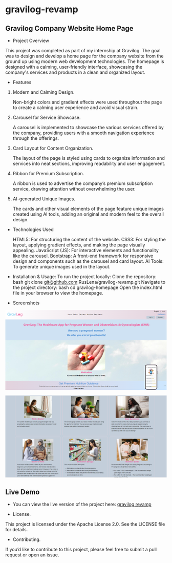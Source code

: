 # gravilog-revamp
## Gravilog Company Website Home Page
* Project Overview

This project was completed as part of my internship at Gravilog. The goal was to design and develop a home page for the company website from the ground up using modern web development technologies. The homepage is designed with a calming, user-friendly interface, showcasing the company's services and products in a clean and organized layout.

* Features
  
1. Modern and Calming Design.
   
    Non-bright colors and gradient effects were used throughout the page to create a calming user experience and avoid visual strain.

2. Carousel for Service Showcase.
   
    A carousel is implemented to showcase the various services offered by the company, providing users with a smooth navigation experience through the offerings.

3. Card Layout for Content Organization.
   
    The layout of the page is styled using cards to organize information and services into neat sections, improving readability and user engagement.

4. Ribbon for Premium Subscription.
   
    A ribbon is used to advertise the company’s premium subscription service, drawing attention without overwhelming the user.

5. AI-generated Unique Images.
   
    The cards and other visual elements of the page feature unique images created using AI tools, adding an original and modern feel to the overall design.

* Technologies Used

    HTML5: For structuring the content of the website.
    CSS3: For styling the layout, applying gradient effects, and making the page visually appealing.
    JavaScript (JS): For interactive elements and functionality like the carousel.
    Bootstrap: A front-end framework for responsive design and components such as the carousel and card layout.
    AI Tools: To generate unique images used in the layout.

* Installation & Usage:
To run the project locally:
    Clone the repository:
    bash
git clone git@github.com:RusLena/gravilog-revamp.git
Navigate to the project directory:
bash
    cd gravilog-homepage
    Open the index.html file in your browser to view the homepage.

* Screenshots
  
![Gravilog Home Page](final-version.png)

![Cards](Gravilog-cards.png)

## Live Demo
* You can view the live version of the project here: [gravilog revamp](https://ruslena.github.io/gravilog-revamp/index.html)

* License.
  
This project is licensed under the Apache License 2.0. See the LICENSE file for details.

* Contributing.
  
If you’d like to contribute to this project, please feel free to submit a pull request or open an issue.
